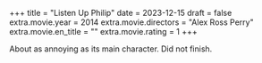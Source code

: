 +++
title = "Listen Up Philip"
date = 2023-12-15
draft = false
extra.movie.year = 2014
extra.movie.directors = "Alex Ross Perry"
extra.movie.en_title = ""
extra.movie.rating = 1
+++

About as annoying as its main character. Did not finish.<!-- more -->